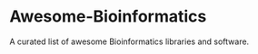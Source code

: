 Awesome-Bioinformatics
======================

A curated list of awesome Bioinformatics libraries and software.
